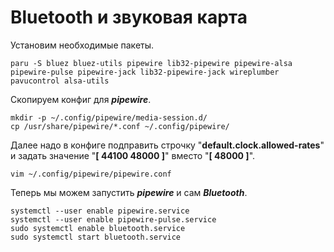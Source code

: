 # Bluetooth и звуковая карта

Установим необходимые пакеты.

```shell
paru -S bluez bluez-utils pipewire lib32-pipewire pipewire-alsa pipewire-pulse pipewire-jack lib32-pipewire-jack wireplumber pavucontrol alsa-utils
```

Скопируем конфиг для _**pipewire**_. &#x20;

```shell
mkdir -p ~/.config/pipewire/media-session.d/
cp /usr/share/pipewire/*.conf ~/.config/pipewire/
```

Далее надо в конфиге подправить строчку "**default.clock.allowed-rates**" и задать значение "**\[ 44100 48000 ]**" вместо "**\[ 48000 ]**".

```shell
vim ~/.config/pipewire/pipewire.conf
```

Теперь мы можем запустить _**pipewire**_ и сам _**Bluetooth**_.

```shell
systemctl --user enable pipewire.service
systemctl --user enable pipewire-pulse.service
sudo systemctl enable bluetooth.service
sudo systemctl start bluetooth.service
```
